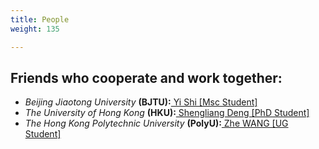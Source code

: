 ```yaml
---
title: People
weight: 135

---
```


## Friends who cooperate and work together:
- *Beijing Jiaotong University* **(BJTU):**<a href="#"> Yi Shi [Msc Student]</a>
- *The University of Hong Kong* **(HKU):**<a href="https://shengliangd.github.io/about/"> Shengliang Deng [PhD Student] </a>
- *The Hong Kong Polytechnic University* **(PolyU):**<a href="https://zhe-wang0018.github.io/"> Zhe WANG [UG Student]</a>


